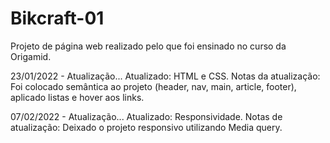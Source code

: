 # Bikcraft-01
 Projeto de página web realizado pelo que foi ensinado no curso da Origamid.

23/01/2022 - Atualização...
Atualizado: HTML e CSS.
Notas da atualização: Foi colocado semântica ao projeto (header, nav, main, article, footer), aplicado listas e hover aos links.

07/02/2022 - Atualização...
Atualizado: Responsividade.
Notas de atualização: Deixado o projeto responsivo utilizando Media query.